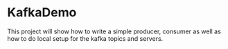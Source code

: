 # KafkaDemo

This project will show how to write a simple producer, consumer
as well as how to do local setup for the kafka topics and servers.

